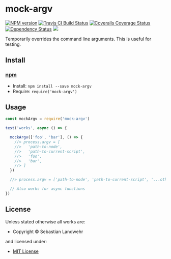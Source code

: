 <!-- TITLE/ -->

<h1>mock-argv</h1>

<!-- /TITLE -->


<!-- BADGES/ -->

<span class="badge-npmversion"><a href="https://npmjs.org/package/mock-argv" title="View this project on NPM"><img src="https://img.shields.io/npm/v/mock-argv.svg" alt="NPM version" /></a></span>
<span class="badge-travisci"><a href="http://travis-ci.org/dword-design/mock-argv" title="Check this project's build status on TravisCI"><img src="https://img.shields.io/travis/dword-design/mock-argv/master.svg" alt="Travis CI Build Status" /></a></span>
<span class="badge-coveralls"><a href="https://coveralls.io/r/dword-design/mock-argv" title="View this project's coverage on Coveralls"><img src="https://img.shields.io/coveralls/dword-design/mock-argv.svg" alt="Coveralls Coverage Status" /></a></span>
<span class="badge-daviddm"><a href="https://david-dm.org/dword-design/mock-argv" title="View the status of this project's dependencies on DavidDM"><img src="https://img.shields.io/david/dword-design/mock-argv.svg" alt="Dependency Status" /></a></span>
<span class="badge-shields"><a href="https://img.shields.io/badge/renovate-enabled-brightgreen.svg"><img src="https://img.shields.io/badge/renovate-enabled-brightgreen.svg" /></a></span>

<!-- /BADGES -->


<!-- DESCRIPTION/ -->

Temporarily overrides the command line arguments. This is useful for testing.

<!-- /DESCRIPTION -->


<!-- INSTALL/ -->

<h2>Install</h2>

<a href="https://npmjs.com" title="npm is a package manager for javascript"><h3>npm</h3></a>
<ul>
<li>Install: <code>npm install --save mock-argv</code></li>
<li>Require: <code>require('mock-argv')</code></li>
</ul>

<!-- /INSTALL -->


## Usage

```js
const mockArgv = require('mock-argv')

test('works', async () => {

  mockArgv(['foo', 'bar'], () => {
    //> process.argv = [
    //>   'path-to-node',
    //>   'path-to-current-script',
    //>   'foo',
    //>   'bar',
    //> ]
  })

  //> process.argv = ['path-to-node', 'path-to-current-script', '...other-params']

  // Also works for async functions
})
```

<!-- LICENSE/ -->

<h2>License</h2>

Unless stated otherwise all works are:

<ul><li>Copyright &copy; Sebastian Landwehr</li></ul>

and licensed under:

<ul><li><a href="http://spdx.org/licenses/MIT.html">MIT License</a></li></ul>

<!-- /LICENSE -->
